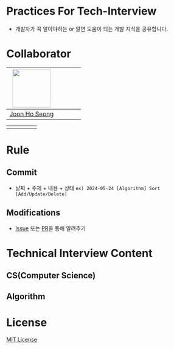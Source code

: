 # Practices For Tech-Interview
- 개발자가 꼭 알아야하는 or 알면 도움이 되는 개발 지식을 공유합니다.

# Collaborator
|[<img src="" width="100">](https://avatars.githubusercontent.com/u/87454608?v=4)| |  |  | |
|-----------------------------------|---------------------------------------|-------------------------------------|-------------------------------------|-------------------------------------|
|[Joon Ho Seong](https://github.com/JoonHoSeong)| | | | |

|  |  |  | | |
|-----------------------------------|---------------------------------------|-------------------------------------|-------------------------------------|-------------------------------------|
|  |  |  | | |

# Rule
## Commit
- 날짜 + 주제 + 내용 + 상태
`ex) 2024-05-24 [Algorithm] Sort [Add/Update/Delete]`

## Modifications
- [Issue](https://github.com/JoonHoSeong/Practice_TechInterveiw/issues) 또는 [PR](https://github.com/JoonHoSeong/Practice_TechInterveiw/pulls)을 통해 알려주기

# Technical Interview Content
## CS(Computer Science)

## Algorithm


# License
[MIT License](https://github.com/JoonHoSeong/Practice_TechInterveiw/blob/main/LICENSE)